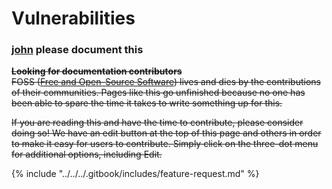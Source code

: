 # Vulnerabilities

### [john](https://app.gitbook.com/u/LqxnmoEUSlN5hrfNXx2f5zhRCIf2 "mention") please document this

~~**Looking for documentation contributors**~~\
~~FOSS (~~[~~Free and Open-Source Software~~](https://en.wikipedia.org/wiki/Free_and_open-source_software)~~) lives and dies by the contributions of their communities. Pages like this go unfinished because no one has been able to spare the time it takes to write something up for this.~~&#x20;

~~If you are reading this and have the time to contribute, please consider doing so! We have an edit button at the top of this page and others in order to make it easy for users to contribute. Simply click on the three-dot menu for additional options, including Edit.~~



{% include "../../../.gitbook/includes/feature-request.md" %}
